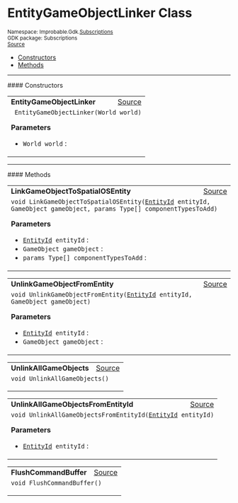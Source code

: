 
# EntityGameObjectLinker Class
<sup>
Namespace: Improbable.Gdk.<a href="{{urlRoot}}/api/subscriptions-index">Subscriptions</a><br/>
GDK package: Subscriptions<br/>
<a href="https://www.github.com/spatialos/gdk-for-unity/blob/51790202/workers/unity/Packages/io.improbable.gdk.core/Subscriptions/EntityGameObjectLinker.cs/#L10">Source</a>
<style>
a code {
                    padding: 0em 0.25em!important;
}
code {
                    background-color: #ffffff!important;
}
</style>
</sup>
<nav id="pageToc" class="page-toc"><ul><li><a href="#constructors">Constructors</a>
<li><a href="#methods">Methods</a>
</ul></nav>












</p>
<hr style="width:100%; border-top-color:#d8d8d8" />
#### Constructors


</p>




<table width="100%">
    <tr>
        <td style="border-right:none"><a id="entitygameobjectlinker-world"></a><b>EntityGameObjectLinker</b></td>
        <td style="border-left:none; text-align:right"><a href="https://www.github.com/spatialos/gdk-for-unity/blob/51790202/workers/unity/Packages/io.improbable.gdk.core/Subscriptions/EntityGameObjectLinker.cs/#L29">Source</a></td>
    </tr>
    <tr>
        <td colspan="2">
<code> EntityGameObjectLinker(World world)</code></p>



</p>

<b>Parameters</b>

<ul>
<li><code>World world</code> : </li>
</ul>





</td>
    </tr>
</table>




</p>
<hr style="width:100%; border-top-color:#d8d8d8" />
#### Methods


</p>




<table width="100%">
    <tr>
        <td style="border-right:none"><a id="linkgameobjecttospatialosentity-entityid-gameobject-params-type"></a><b>LinkGameObjectToSpatialOSEntity</b></td>
        <td style="border-left:none; text-align:right"><a href="https://www.github.com/spatialos/gdk-for-unity/blob/51790202/workers/unity/Packages/io.improbable.gdk.core/Subscriptions/EntityGameObjectLinker.cs/#L55">Source</a></td>
    </tr>
    <tr>
        <td colspan="2">
<code>void LinkGameObjectToSpatialOSEntity(<a href="{{urlRoot}}/api/core/entity-id">EntityId</a> entityId, GameObject gameObject, params Type[] componentTypesToAdd)</code></p>



</p>

<b>Parameters</b>

<ul>
<li><code><a href="{{urlRoot}}/api/core/entity-id">EntityId</a> entityId</code> : </li>
<li><code>GameObject gameObject</code> : </li>
<li><code>params Type[] componentTypesToAdd</code> : </li>
</ul>





</td>
    </tr>
</table>


<table width="100%">
    <tr>
        <td style="border-right:none"><a id="unlinkgameobjectfromentity-entityid-gameobject"></a><b>UnlinkGameObjectFromEntity</b></td>
        <td style="border-left:none; text-align:right"><a href="https://www.github.com/spatialos/gdk-for-unity/blob/51790202/workers/unity/Packages/io.improbable.gdk.core/Subscriptions/EntityGameObjectLinker.cs/#L115">Source</a></td>
    </tr>
    <tr>
        <td colspan="2">
<code>void UnlinkGameObjectFromEntity(<a href="{{urlRoot}}/api/core/entity-id">EntityId</a> entityId, GameObject gameObject)</code></p>



</p>

<b>Parameters</b>

<ul>
<li><code><a href="{{urlRoot}}/api/core/entity-id">EntityId</a> entityId</code> : </li>
<li><code>GameObject gameObject</code> : </li>
</ul>





</td>
    </tr>
</table>


<table width="100%">
    <tr>
        <td style="border-right:none"><a id="unlinkallgameobjects"></a><b>UnlinkAllGameObjects</b></td>
        <td style="border-left:none; text-align:right"><a href="https://www.github.com/spatialos/gdk-for-unity/blob/51790202/workers/unity/Packages/io.improbable.gdk.core/Subscriptions/EntityGameObjectLinker.cs/#L165">Source</a></td>
    </tr>
    <tr>
        <td colspan="2">
<code>void UnlinkAllGameObjects()</code></p>






</td>
    </tr>
</table>


<table width="100%">
    <tr>
        <td style="border-right:none"><a id="unlinkallgameobjectsfromentityid-entityid"></a><b>UnlinkAllGameObjectsFromEntityId</b></td>
        <td style="border-left:none; text-align:right"><a href="https://www.github.com/spatialos/gdk-for-unity/blob/51790202/workers/unity/Packages/io.improbable.gdk.core/Subscriptions/EntityGameObjectLinker.cs/#L174">Source</a></td>
    </tr>
    <tr>
        <td colspan="2">
<code>void UnlinkAllGameObjectsFromEntityId(<a href="{{urlRoot}}/api/core/entity-id">EntityId</a> entityId)</code></p>



</p>

<b>Parameters</b>

<ul>
<li><code><a href="{{urlRoot}}/api/core/entity-id">EntityId</a> entityId</code> : </li>
</ul>





</td>
    </tr>
</table>


<table width="100%">
    <tr>
        <td style="border-right:none"><a id="flushcommandbuffer"></a><b>FlushCommandBuffer</b></td>
        <td style="border-left:none; text-align:right"><a href="https://www.github.com/spatialos/gdk-for-unity/blob/51790202/workers/unity/Packages/io.improbable.gdk.core/Subscriptions/EntityGameObjectLinker.cs/#L189">Source</a></td>
    </tr>
    <tr>
        <td colspan="2">
<code>void FlushCommandBuffer()</code></p>






</td>
    </tr>
</table>





